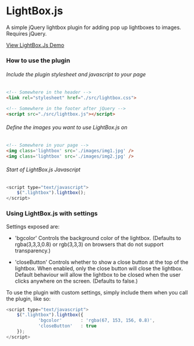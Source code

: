 # LightBox.js
A simple jQuery lightbox plugin for adding pop up lightboxes to images. Requires jQuery.

[View LightBox.Js Demo](http://lightbox.kelly.tech/)

### How to use the plugin

###### Include the plugin stylesheet and javascript to your page
```html
<!-- Somewhere in the header -->
<link rel="stylesheet" href="./src/lightbox.css">

<!-- Somewhere in the footer after jQuery -->
<script src="./src/lightbox.js"></script>
```

###### Define the images you want to use LightBox.js on 
```html
<!-- Somewhere in your page -->
<img class='lightbox' src='./images/img1.jpg' />
<img class='lightbox' src='./images/img2.jpg' />
```

###### Start of LightBox.js Javascript
```javascript
<script type="text/javascript">
	$(".lightbox").lightbox();
</script>
```

### Using LightBox.js with settings
Settings exposed are:

- 'bgcolor' Controls the background color of the lightbox. (Defaults to rgba(3,3,3,0.8) or rgb(3,3,3) on browsers that do not support transparency.)


- 'closeButton' Controls whether to show a close button at the top of the lightbox. When enabled, only the close button will close the lightbox. Default behaviour will allow the lightbox to be closed when the user clicks anywhere on the screen. (Defaults to false.)    

To use the plugin with custom settings, simply include them when you call the plugin, like so: 

```javascript
<script type="text/javascript">
	$(".lightbox").lightbox({
    		'bgcolor'       : 'rgba(67, 153, 156, 0.8)',
    		'closeButton'   : true	
	});
</script>
```
